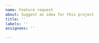 ```yaml
---
name: Feature request
about: Suggest an idea for this project
title: ''
labels: ''
assignees: ''

---
```


# <Title of Your Issue>
## Description
<A very detailed description of the feature expected>
## Prefered Implementation
<A small reccomendation can be given by the maintainer on how they expect this
feature to
be implemented>
To the contributor , it isnt must to follow whats above ,its merely a suggestion.
## Resources
<few resources that the maintainer thinks may be usefull for this issue>
<hr>
** Bounty points alloted : <Score here hould follow the Bouty rules> **
Any further improvements along with bug fixes will be given brownie points. If the
countributor
sees any further inprovements that can be done to this project ,raise an issue.
